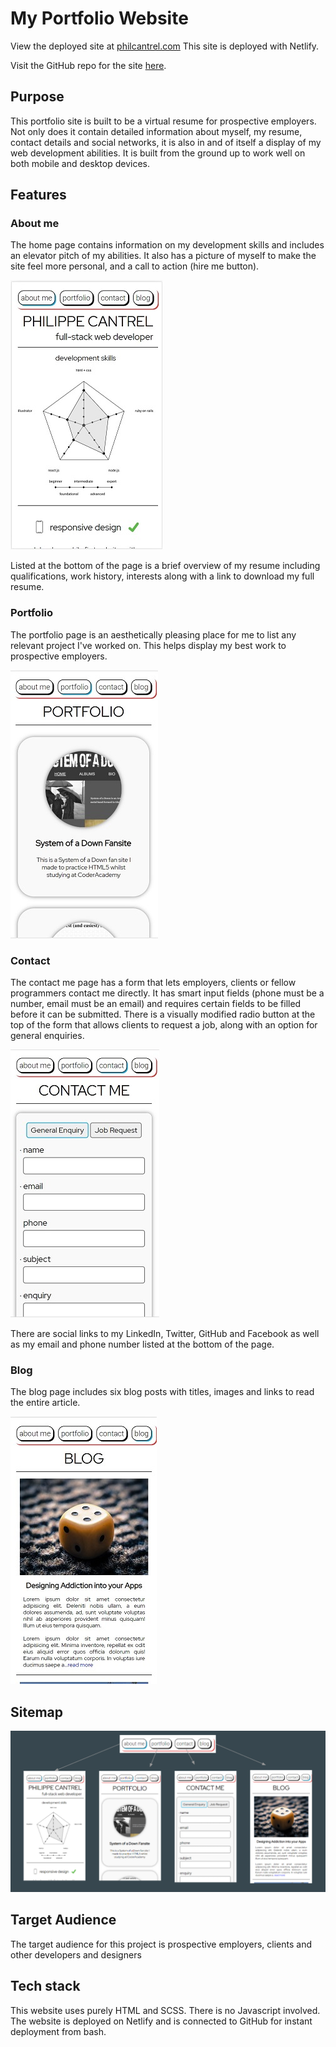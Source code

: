 # My Portfolio Website

View the deployed site at [philcantrel.com](www.philcantrel.com)
This site is deployed with Netlify.

Visit the GitHub repo for the site [here](https://github.com/philthehuman/portfolio-website).

## Purpose

This portfolio site is built to be a virtual resume for prospective employers.
Not only does it contain detailed information about myself, my resume, contact details and social networks, it is also in and of itself a display of my web development abilities.
It is built from the ground up to work well on both mobile and desktop devices.

## Features

### About me
The home page contains information on my development skills and includes an elevator pitch of my abilities.
It also has a picture of myself to make the site feel more personal, and a call to action (hire me button).  

![About me mobile view](./docs/aboutme.jpg)

Listed at the bottom of the page is a brief overview of my resume including qualifications, work history, interests along with a link to download my full resume.
### Portfolio
The portfolio page is an aesthetically pleasing place for me to list any relevant project I've worked on. This helps display my best work to prospective employers.  

![Portfolio mobile view](./docs/portfoliomob.jpg)
### Contact
The contact me page has a form that lets employers, clients or fellow programmers contact me directly. It has smart input fields (phone must be a number, email must be an email) and requires certain fields to be filled before it can be submitted. There is a visually modified radio button at the top of the form that allows clients to request a job, along with an option for general enquiries.  

![Contact mobile view](./docs/contactmob.jpg)  

There are social links to my LinkedIn, Twitter, GitHub and Facebook as well as my email and phone number listed at the bottom of the page.
### Blog
The blog page includes six blog posts with titles, images and links to read the entire article.  

![blog in mobile view](./docs/blogmob.jpg)

## Sitemap

![Sitemap](./docs/sitemap.png)

## Target Audience
The target audience for this project is prospective employers, clients and other developers and designers
## Tech stack
This website uses purely HTML and SCSS. There is no Javascript involved.
The website is deployed on Netlify and is connected to GitHub for instant deployment from bash.
